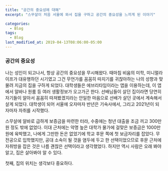 ```yaml
---
title: "공간의 중요성에 대해"
excerpt: "스무살이 처음 서울에 와서 집을 구하고 공간의 중요성을 느끼게 된 이야기"

categories:
  - Blog
tags:
  - Blog
last_modified_at: 2019-04-13T08:06:00-05:00
---
```

### 공간의 중요성

나는 성인이 되고나서, 항상 공간의 중요성을 무시해왔다. 
때마침 비움의 미학, 미니멀라이프가 대유행하던 시기였고 그건 무언가를 꼼꼼히 따지기를 귀찮아하는 나의 성향과 맞물려 지금의 집을 구하게 되었다. 대학생들은 에브리타임이라는 앱을 이용하는데, 
이 앱에서 알바나 원룸 등 여러 생활정보가 오고가곤 한다. 선배님들이 살던 집이라면 당연히 자기들이 알아서 꼼꼼히 따져봤겠지라는 안일한 마음으로 선배가 살던 곳에서 계속해서 살게 되었다.
대학생이 되어 서울에 오자마자 반년은 기숙사에서, 그리고 2021년이 되자마자 자취를 시작했다.


스무살에 알바로 급하게 보증금을 마련한 터라, 수중에는 청년 대출을 조금 끼고 300만원 정도 밖에 없었다. 이대 근처에는 악명 높은 대학가 물가에 걸맞은 보증금은 1000만원에 육박했고, 나에게 그만한 돈은 없었기에 학교 후문 쪽에 첫 보금자리를 잡았다. 무전공으로 입학했지만, 공대 소속이 될 것을 염두에 두고 한 선택이었으므로 후문 근처에 자취방을 잡은 것은 나름 괜찮은 선택이라고 생각했었다. 
하지만 역시 사람은 오래 봐야 알고, 집은 살아봐야 알 수 있다. 

첫째, 집의 위치는 생각보다 중요하다. 
